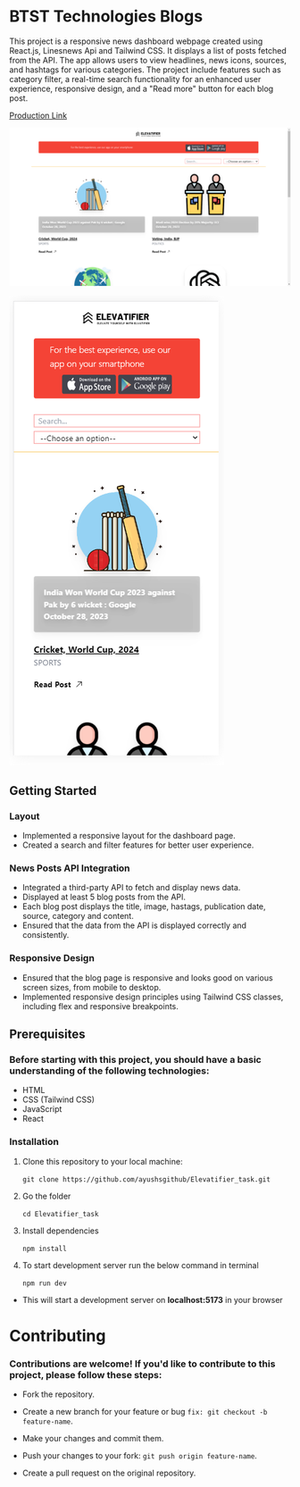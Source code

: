 # BTST Technologies Blogs

This project is a responsive news dashboard webpage created using React.js, Linesnews Api and Tailwind CSS. It displays a list of posts fetched from the API. The app allows users to view headlines, news icons, sources, and hashtags for various categories. The project include features such as category filter, a real-time search functionality for an enhanced user experience, responsive design, and a "Read more" button for each blog post.



[Production Link](https://btst-assignment-task.vercel.app/)

![Weather App Screenshot](https://github.com/ayushsgithub/Elevatifier_task/blob/main/public/Screenshot%202023-10-29%20152832.png?raw=true)

![Weather App Screenshot](https://github.com/ayushsgithub/Elevatifier_task/blob/main/public/Screenshot%202023-10-29%20142652.png?raw=true)

## Getting Started

### Layout
- Implemented a responsive layout for the dashboard page.
- Created a search and filter features for better user experience.

### News Posts API Integration
- Integrated a third-party API to fetch and display news data.
- Displayed at least 5 blog posts from the API.
- Each blog post displays the title, image, hastags, publication date, source, category and content.
- Ensured that the data from the API is displayed correctly and consistently.

### Responsive Design
- Ensured that the blog page is responsive and looks good on various screen sizes, from mobile to desktop.
- Implemented responsive design principles using Tailwind CSS classes, including flex and responsive breakpoints.

## Prerequisites
### Before starting with this project, you should have a basic understanding of the following technologies:

- HTML
- CSS (Tailwind CSS)
- JavaScript
- React

### Installation

1. Clone this repository to your local machine:

   ```git clone https://github.com/ayushsgithub/Elevatifier_task.git```

2. Go the folder

   ```cd Elevatifier_task```

3. Install dependencies

   ```npm install```

4. To start development server run the below command in terminal
 
   ```npm run dev```

- This will start a development server on **localhost:5173** in your browser


# Contributing

### Contributions are welcome! If you'd like to contribute to this project, please follow these steps:

- Fork the repository.

- Create a new branch for your feature or bug ```fix: git checkout -b feature-name```.

- Make your changes and commit them.

- Push your changes to your fork: ```git push origin feature-name```.

- Create a pull request on the original repository.
